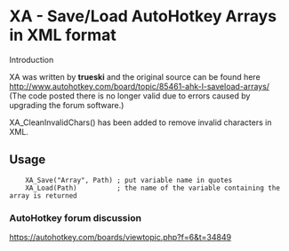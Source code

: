 # XA - Save/Load AutoHotkey Arrays in XML format

Introduction

XA was written by **trueski** and the original source can be found here http://www.autohotkey.com/board/topic/85461-ahk-l-saveload-arrays/  
(The code posted there is no longer valid due to errors caused by upgrading the forum software.)

XA_CleanInvalidChars() has been added to remove invalid characters in XML.

## Usage

```ahk
    XA_Save("Array", Path) ; put variable name in quotes
    XA_Load(Path)          ; the name of the variable containing the array is returned
```

### AutoHotkey forum discussion

https://autohotkey.com/boards/viewtopic.php?f=6&t=34849
